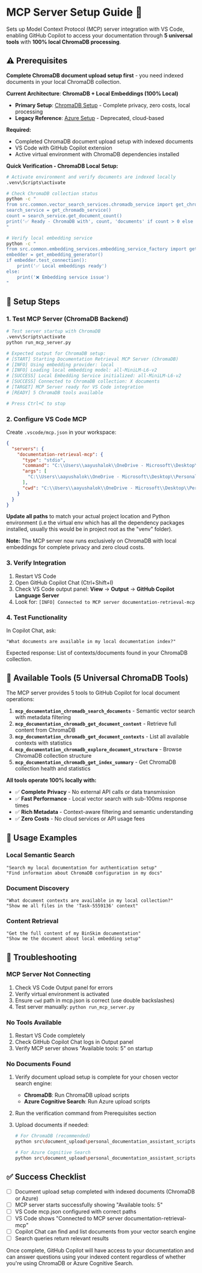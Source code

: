 # MCP Server Setup Guide 🔌

Sets up Model Context Protocol (MCP) server integration with VS Code, enabling GitHub Copilot to access your documentation through **5 universal tools** with **100% local ChromaDB processing**.

## ⚠️ Prerequisites

**Complete ChromaDB document upload setup first** - you need indexed documents in your local ChromaDB collection.

**Current Architecture**: **ChromaDB + Local Embeddings (100% Local)**

- **Primary Setup**: [ChromaDB Setup](DOCUMENT_UPLOAD_SETUP_FOR_CHROMADB.md) - Complete privacy, zero costs, local processing
- **Legacy Reference**: [Azure Setup](DOCUMENT_UPLOAD_SETUP_FOR_AZURE_COGNTIVE_SEARCH.md) - Deprecated, cloud-based

**Required:**

- Completed ChromaDB document upload setup with indexed documents
- VS Code with GitHub Copilot extension
- Active virtual environment with ChromaDB dependencies installed

**Quick Verification - ChromaDB Local Setup:**

```bash
# Activate environment and verify documents are indexed locally
.venv\Scripts\activate

# Check ChromaDB collection status
python -c "
from src.common.vector_search_services.chromadb_service import get_chromadb_service
search_service = get_chromadb_service()
count = search_service.get_document_count()
print('✅ Ready - ChromaDB with', count, 'documents' if count > 0 else '❌ No documents - run ChromaDB upload setup first')
"

# Verify local embedding service
python -c "
from src.common.embedding_services.embedding_service_factory import get_embedding_generator
embedder = get_embedding_generator()
if embedder.test_connection():
    print('✅ Local embeddings ready')
else:
    print('❌ Embedding service issue')
"
```

## 🚀 Setup Steps

### 1. Test MCP Server (ChromaDB Backend)

```bash
# Test server startup with ChromaDB
.venv\Scripts\activate
python run_mcp_server.py

# Expected output for ChromaDB setup:
# [START] Starting Documentation Retrieval MCP Server (ChromaDB)
# [INFO] Using embedding provider: local
# [INFO] Loading local embedding model: all-MiniLM-L6-v2
# [SUCCESS] Local Embedding Service initialized: all-MiniLM-L6-v2
# [SUCCESS] Connected to ChromaDB collection: X documents
# [TARGET] MCP Server ready for VS Code integration
# [READY] 5 ChromaDB tools available

# Press Ctrl+C to stop
```

### 2. Configure VS Code MCP

Create `.vscode/mcp.json` in your workspace:

```json
{
  "servers": {
    "documentation-retrieval-mcp": {
      "type": "stdio",
      "command": "C:\\Users\\aayushalok\\OneDrive - Microsoft\\Desktop\\Personal Projects\\DocumentationRetrievalMCPServer\\venv\\Scripts\\python.exe",
      "args": [
        "C:\\Users\\aayushalok\\OneDrive - Microsoft\\Desktop\\Personal Projects\\DocumentationRetrievalMCPServer\\run_mcp_server.py"
      ],
      "cwd": "C:\\Users\\aayushalok\\OneDrive - Microsoft\\Desktop\\Personal Projects\\DocumentationRetrievalMCPServer"
    }
  }
}
```

**Update all paths** to match your actual project location and Python environment (i.e the virtual env which has all the dependency packages installed, usually this would be in project root as the "venv" folder).

**Note:** The MCP server now runs exclusively on ChromaDB with local embeddings for complete privacy and zero cloud costs.

### 3. Verify Integration

1. Restart VS Code
2. Open GitHub Copilot Chat (Ctrl+Shift+I)
3. Check VS Code output panel: **View** → **Output** → **GitHub Copilot Language Server**
4. Look for: `[INFO] Connected to MCP server documentation-retrieval-mcp`

### 4. Test Functionality

In Copilot Chat, ask:

```
"What documents are available in my local documentation index?"
```

Expected response: List of contexts/documents found in your ChromaDB collection.

## 🔧 Available Tools (5 Universal ChromaDB Tools)

The MCP server provides 5 tools to GitHub Copilot for local document operations:

1. **`mcp_documentation_chromadb_search_documents`** - Semantic vector search with metadata filtering
2. **`mcp_documentation_chromadb_get_document_content`** - Retrieve full content from ChromaDB
3. **`mcp_documentation_chromadb_get_document_contexts`** - List all available contexts with statistics
4. **`mcp_documentation_chromadb_explore_document_structure`** - Browse ChromaDB collection structure
5. **`mcp_documentation_chromadb_get_index_summary`** - Get ChromaDB collection health and statistics

**All tools operate 100% locally with:**

- ✅ **Complete Privacy** - No external API calls or data transmission
- ✅ **Fast Performance** - Local vector search with sub-100ms response times
- ✅ **Rich Metadata** - Context-aware filtering and semantic understanding
- ✅ **Zero Costs** - No cloud services or API usage fees

## 📝 Usage Examples

### Local Semantic Search

```
"Search my local documentation for authentication setup"
"Find information about ChromaDB configuration in my docs"
```

### Document Discovery

```
"What document contexts are available in my local collection?"
"Show me all files in the 'Task-5559136' context"
```

### Content Retrieval

```
"Get the full content of my BinSkim documentation"
"Show me the document about local embedding setup"
```

## 🐛 Troubleshooting

### MCP Server Not Connecting

1. Check VS Code Output panel for errors
2. Verify virtual environment is activated
3. Ensure `cwd` path in mcp.json is correct (use double backslashes)
4. Test server manually: `python run_mcp_server.py`

### No Tools Available

1. Restart VS Code completely
2. Check GitHub Copilot Chat logs in Output panel
3. Verify MCP server shows "Available tools: 5" on startup

### No Documents Found

1. Verify document upload setup is complete for your chosen vector search engine:
   - **ChromaDB**: Run ChromaDB upload scripts
   - **Azure Cognitive Search**: Run Azure upload scripts
2. Run the verification command from Prerequisites section
3. Upload documents if needed:

   ```bash
   # For ChromaDB (recommended)
   python src\document_upload\personal_documentation_assistant_scripts\chroma_db_scripts\upload_with_pipeline.py

   # For Azure Cognitive Search
   python src\document_upload\personal_documentation_assistant_scripts\azure_cognitive_search_scripts\upload_with_pipeline.py
   ```

## ✅ Success Checklist

- [ ] Document upload setup completed with indexed documents (ChromaDB or Azure)
- [ ] MCP server starts successfully showing "Available tools: 5"
- [ ] VS Code mcp.json configured with correct paths
- [ ] VS Code shows "Connected to MCP server documentation-retrieval-mcp"
- [ ] Copilot Chat can find and list documents from your vector search engine
- [ ] Search queries return relevant results

Once complete, GitHub Copilot will have access to your documentation and can answer questions using your indexed content regardless of whether you're using ChromaDB or Azure Cognitive Search.
